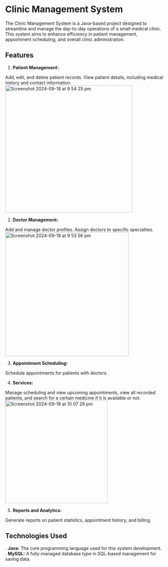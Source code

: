 # Clinic Management System
The Clinic Management System is a Java-based project designed to streamline and manage the day-to-day operations of a small medical clinic. This system aims to enhance efficiency in patient management, appointment scheduling, and overall clinic administration.

## Features
1. **Patient Management:**

Add, edit, and delete patient records.
View patient details, including medical history and contact information.
<img width="403" alt="Screenshot 2024-09-18 at 9 54 25 pm" src="https://github.com/user-attachments/assets/ea51a380-076a-45f5-ac63-f27545eb1061">

2. **Doctor Management:**

Add and manage doctor profiles.
Assign doctors to specific specialties.
<img width="392" alt="Screenshot 2024-09-18 at 9 53 56 pm" src="https://github.com/user-attachments/assets/4f1b8d8d-f05f-45bc-be37-3c27715faeb4">

3. **Appointment Scheduling:**

Schedule appointments for patients with doctors.

4. **Services:**

Manage scheduling and view upcoming appointments, view all recorded patients, and search for a certain medicine if it is available or not.
<img width="325" alt="Screenshot 2024-09-18 at 10 07 26 pm" src="https://github.com/user-attachments/assets/6bcc14d9-945b-48e2-a66e-56c38f0f4fa5">


5. **Reports and Analytics:**

Generate reports on patient statistics, appointment history, and billing.

## Technologies Used
. **Java:** The core programming language used for this system development.
. **MySQL:** A fully-managed database type in SQL-based management for saving data.
